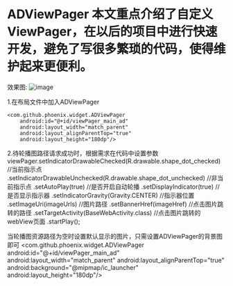 # ADViewPager 本文重点介绍了自定义ViewPager，在以后的项目中进行快速开发，避免了写很多繁琐的代码，使得维护起来更便利。
效果图:
![image](https://github.com/GitPhoenix/ADViewPager/blob/master/screen/screen.gif)

1.在布局文件中加入ADViewPager
<?xml version="1.0" encoding="utf-8"?>
<RelativeLayout
    xmlns:android="http://schemas.android.com/apk/res/android"
    xmlns:tools="http://schemas.android.com/tools"
    android:layout_width="match_parent"
    android:layout_height="match_parent"
    tools:context="com.github.phoenix.activitiy.MainActivity">

    <com.github.phoenix.widget.ADViewPager
        android:id="@+id/viewPager_main_ad"
        android:layout_width="match_parent"
        android:layout_alignParentTop="true"
        android:layout_height="180dp"/>

</RelativeLayout>

2.待轮播图路径请求成功时，根据需求在代码中设置参数
viewPager.setIndicatorDrawableChecked(R.drawable.shape_dot_checked) //当前指示点
                .setIndicatorDrawableUnchecked(R.drawable.shape_dot_unchecked) //非当前指示点
                .setAutoPlay(true) //是否开启自动轮播
                .setDisplayIndicator(true) //是否显示指示器
                .setIndicatorGravity(Gravity.CENTER) //指示器位置
                .setImageUri(imageUrls)  //图片路径
                .setBannerHref(imageHref)  //点击图片跳转的路径
                .setTargetActivity(BaseWebActivity.class)  //点击图片跳转的webView页面
                .startPlay();
                
当轮播图资源路径为空时设置默认显示的图片，只需设置ADViewPager的背景图即可
<com.github.phoenix.widget.ADViewPager
        android:id="@+id/viewPager_main_ad"
        android:layout_width="match_parent"
        android:layout_alignParentTop="true"
        android:background="@mipmap/ic_launcher"
        android:layout_height="180dp"/>
